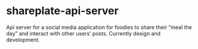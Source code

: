 # shareplate-api-server
Api server for a social media application for foodies to share their “meal the day” and interact with other users’ posts. Currently design and development.
